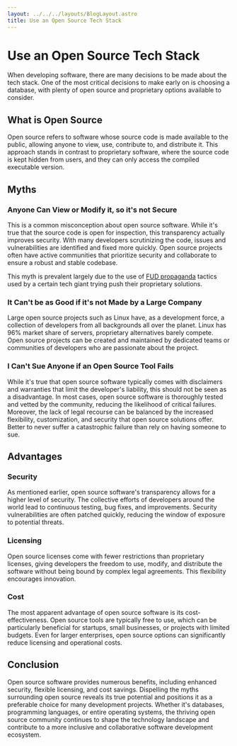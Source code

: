 ```yaml
---
layout: ../../../layouts/BlogLayout.astro
title: Use an Open Source Tech Stack
---
```


# Use an Open Source Tech Stack

[//]: # (Matthew Burkard / 10:21 AM EST • July 16, 2023)

When developing software, there are many decisions to be made about the tech stack. One
of the most critical decisions to make early on is choosing a database, with plenty of
open source and proprietary options available to consider.

## What is Open Source

Open source refers to software whose source code is made available to the public,
allowing anyone to view, use, contribute to, and distribute it. This approach stands in
contrast to proprietary software, where the source code is kept hidden from users, and
they can only access the compiled executable version.

## Myths

### Anyone Can View or Modify it, so it's not Secure

This is a common misconception about open source software. While it's true that the
source code is open for inspection, this transparency actually improves security. With
many developers scrutinizing the code, issues and vulnerabilities are identified and
fixed more quickly. Open source projects often have active communities that prioritize
security and collaborate to ensure a robust and stable codebase.

This myth is prevalent largely due to the
use of [FUD propaganda](https://en.wikipedia.org/wiki/Fear,_uncertainty,_and_doubt)
tactics used by a certain tech giant trying push their proprietary solutions.

### It Can't be as Good if it's not Made by a Large Company

Large open source projects such as Linux have, as a development force, a collection of
developers from all backgrounds all over the planet. Linux has 96% market share of
servers, proprietary alternatives barely compete. Open source projects can be created
and maintained by dedicated teams or communities of developers who are passionate about
the project.

### I Can't Sue Anyone if an Open Source Tool Fails

While it's true that open source software typically comes with disclaimers and
warranties that limit the developer's liability, this should not be seen as a
disadvantage. In most cases, open source software is thoroughly tested and vetted by the
community, reducing the likelihood of critical failures. Moreover, the lack of legal
recourse can be balanced by the increased flexibility, customization, and security that
open source solutions offer. Better to never suffer a catastrophic failure than rely on
having someone to sue.

## Advantages

### Security

As mentioned earlier, open source software's transparency allows for a higher level of
security. The collective efforts of developers around the world lead to continuous
testing, bug fixes, and improvements. Security vulnerabilities are often patched
quickly, reducing the window of exposure to potential threats.

### Licensing

Open source licenses come with fewer restrictions than proprietary licenses, giving
developers the freedom to use, modify, and distribute the software without being bound
by complex legal agreements. This flexibility encourages innovation.

### Cost

The most apparent advantage of open source software is its cost-effectiveness. Open
source tools are typically free to use, which can be particularly beneficial for
startups, small businesses, or projects with limited budgets. Even for larger
enterprises, open source options can significantly reduce licensing and operational
costs.

## Conclusion

Open source software provides numerous benefits, including enhanced security, flexible
licensing, and cost savings. Dispelling the myths surrounding open source reveals its
true potential and positions it as a preferable choice for many development projects.
Whether it's databases, programming languages, or entire operating systems, the thriving
open source community continues to shape the technology landscape and contribute to a
more inclusive and collaborative software development ecosystem.
